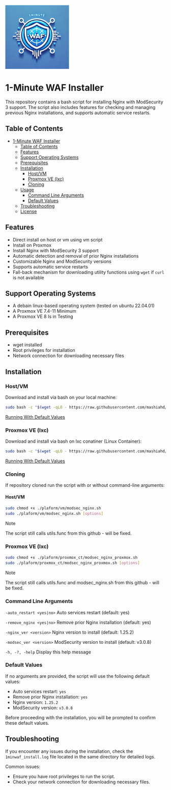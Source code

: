 <img src="https://raw.githubusercontent.com/mashiahd/1minute_waf/main/img/logo.jpg" alt="logo" width="200"/>

# 1-Minute WAF Installer

This repository contains a bash script for installing Nginx with ModSecurity 3 support. The script also includes features for checking and managing previous Nginx installations, and supports automatic service restarts.

## Table of Contents

- [1-Minute WAF Installer](#1-minute-waf-installer)
  - [Table of Contents](#table-of-contents)
  - [Features](#features)
  - [Support Operating Systems](#support-operating-systems)
  - [Prerequisites](#prerequisites)
  - [Installation](#installation)
    - [Host/VM](#hostvm)
    - [Proxmox VE (lxc)](#proxmox-ve-lxc)
    - [Cloning](#cloning)
  - [Usage](#usage)
    - [Command Line Arguments](#command-line-arguments)
    - [Default Values](#default-values)
  - [Troubleshooting](#troubleshooting)
  - [License](https://github.com/mashiahd/1minute_waf/blob/main/LICENSE)

## Features

- Direct install on host or vm using vm script
- Install on Proxmox 
- Install Nginx with ModSecurity 3 support
- Automatic detection and removal of prior Nginx installations
- Customizable Nginx and ModSecurity versions
- Supports automatic service restarts
- Fall-back mechanism for downloading utility functions using `wget` if `curl` is not available

## Support Operating Systems

- A debain linux-based operating system (tested on ubuntu 22.04.01)
- A Proxmox VE 7.4-11 Minimum
- A Proxmox VE 8 Is in Testing

## Prerequisites
- wget installed
- Root privileges for installation
- Network connection for downloading necessary files

## Installation

### Host/VM
Download and install via bash on your local machine:

```bash
sudo bash -c "$(wget -qLO - https://raw.githubusercontent.com/mashiahd/1minute_waf/main/platform/vm/modsec_nginx.sh)"
```
[Running With Default Values](#default-values)
### Proxmox VE (lxc)
Download and install via bash on lxc conatiner (Linux Container):

```bash
sudo bash -c "$(wget -qLO - https://raw.githubusercontent.com/mashiahd/1minute_waf/main/platform/proxmox_ct/modsec_nginx_proxmox.sh)"
```
[Running With Default Values](#default-values)

### Cloning
If repository cloned run the script with or without command-line arguments:

#### Host/VM

```bash
sudo chmod +x ./plaform/vm/modsec_nginx.sh
sudo ./plaform/vm/modsec_nginx.sh [options]
```
> [!NOTE]
> The script still calls utils.func from this github - will be fixed.

### Proxmox VE (lxc)

```bash
sudo chmod +x ./plaform/proxmox_ct/modsec_nginx_proxmox.sh
sudo ./plaform/proxmox_ct/modsec_nginx_proxmox.sh [options]
```
> [!NOTE]
> The script still calls utils.func and modsec_nginx.sh from this github - will be fixed.


### Command Line Arguments
`-auto_restart <yes|no>`     Auto services restart (default: yes)

`-remove_nginx <yes|no>`     Remove prior Nginx installation (default: yes)

`-nginx_ver <version>`       Nginx version to install (default: 1.25.2)

`-modsec_ver <version>`      ModSecurity version to install (default: v3.0.8)

`-h, -?, -help`              Display this help message

### Default Values
If no arguments are provided, the script will use the following default values:
- Auto services restart: `yes`
- Remove prior Nginx installation: `yes`
- Nginx version: `1.25.2`
- ModSecurity version: `v3.0.8`

Before proceeding with the installation, you will be prompted to confirm these default values.

## Troubleshooting
If you encounter any issues during the installation, check the `1minwaf_install.log` file located in the same directory for detailed logs.

Common issues:
- Ensure you have root privileges to run the script.
- Check your network connection for downloading necessary files.


